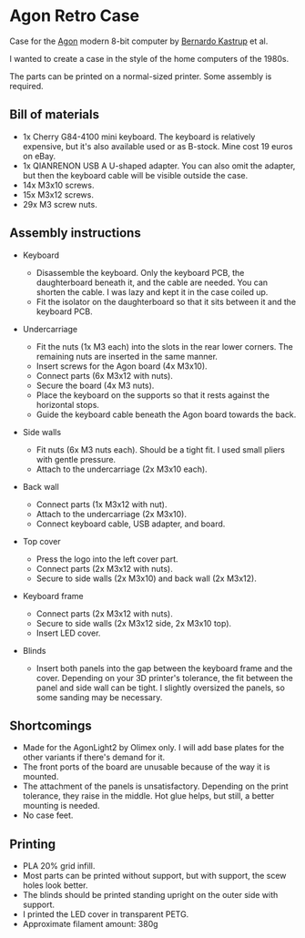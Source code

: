 # Agon Retro Case
Case for the [Agon](https://www.thebyteattic.com/p/agon.html) modern 8-bit computer by [Bernardo Kastrup](https://www.bernardokastrup.com) et al.

I wanted to create a case in the style of the home computers of the 1980s.

The parts can be printed on a normal-sized printer. Some assembly is required.



## Bill of materials

* 1x Cherry G84-4100 mini keyboard. The keyboard is relatively expensive, but it's also available used or as B-stock. Mine cost 19 euros on eBay.
* 1x QIANRENON USB A U-shaped adapter. You can also omit the adapter, but then the keyboard cable will be visible outside the case.
* 14x M3x10 screws.
* 15x M3x12 screws.
* 29x M3 screw nuts.

## Assembly instructions

* Keyboard
  * Disassemble the keyboard. Only the keyboard PCB, the daughterboard beneath it, and the cable are needed. You can shorten the cable. I was lazy and kept it in the case coiled up.
  * Fit the isolator on the daughterboard so that it sits between it and the keyboard PCB.

* Undercarriage
  * Fit the nuts (1x M3 each) into the slots in the rear lower corners. The remaining nuts are inserted in the same manner.
  * Insert screws for the Agon board (4x M3x10).
  * Connect parts (6x M3x12 with nuts).
  * Secure the board (4x M3 nuts).
  * Place the keyboard on the supports so that it rests against the horizontal stops.
  * Guide the keyboard cable beneath the Agon board towards the back.

* Side walls
  * Fit nuts (6x M3 nuts each). Should be a tight fit. I used small pliers with gentle pressure.
  * Attach to the undercarriage (2x M3x10 each).

* Back wall
  * Connect parts (1x M3x12 with nut).
  * Attach to the undercarriage (2x M3x10).
  * Connect keyboard cable, USB adapter, and board.

* Top cover
  * Press the logo into the left cover part.
  * Connect parts (2x M3x12 with nuts).
  * Secure to side walls (2x M3x10) and back wall (2x M3x12).

* Keyboard frame
  * Connect parts (2x M3x12 with nuts).
  * Secure to side walls (2x M3x12 side, 2x M3x10 top).
  * Insert LED cover.

* Blinds
  * Insert both panels into the gap between the keyboard frame and the cover. Depending on your 3D printer's tolerance, the fit between the panel and side wall can be tight. I slightly oversized the panels, so some sanding may be necessary.

## Shortcomings

* Made for the AgonLight2 by Olimex only. I will add base plates for the other variants if there's demand for it.
* The front ports of the board are unusable because of the way it is mounted.
* The attachment of the panels is unsatisfactory. Depending on the print tolerance, they raise in the middle. Hot glue helps, but still, a better mounting is needed.
* No case feet.

## Printing

* PLA 20% grid infill.
* Most parts can be printed without support, but with support, the scew holes look better.
* The blinds should be printed standing upright on the outer side with support.
* I printed the LED cover in transparent PETG.
* Approximate filament amount: 380g

